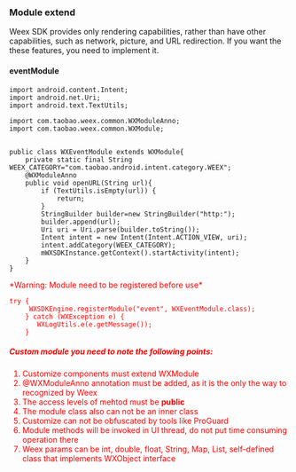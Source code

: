 ### Module extend
Weex SDK provides only rendering capabilities, rather than have other capabilities, such as network, picture, and URL redirection. If you want the these features, you need to implement it.
#### eventModule

```
import android.content.Intent;
import android.net.Uri;
import android.text.TextUtils;

import com.taobao.weex.common.WXModuleAnno;
import com.taobao.weex.common.WXModule;


public class WXEventModule extends WXModule{
	private static final String WEEX_CATEGORY="com.taobao.android.intent.category.WEEX";
	@WXModuleAnno
	public void openURL(String url){
		if (TextUtils.isEmpty(url)) {
			return;
		}
		StringBuilder builder=new StringBuilder("http:");
		builder.append(url);
		Uri uri = Uri.parse(builder.toString());
        Intent intent = new Intent(Intent.ACTION_VIEW, uri);
		intent.addCategory(WEEX_CATEGORY);
        mWXSDKInstance.getContext().startActivity(intent);
	}
}

```
<font color="red">
*Warning: Module need to be registered before use*  

```
try {
	 WXSDKEngine.registerModule("event", WXEventModule.class);
	} catch (WXException e) {
	   WXLogUtils.e(e.getMessage());
	}
```

##### <font color="red">  Custom module you need to note the following points:
1. Customize components must extend WXModule  
2. @WXModuleAnno annotation must be added, as it is the only the way to recognized by Weex  
3. The access levels of mehtod must be **public**  
4. The module class also can not be an inner class  
5. Customize can not be obfuscated by tools like ProGuard
6. Module methods will be invoked in UI thread, do not put time consuming operation there
7. Weex params can be int, double, float, String, Map, List, self-defined class that implements WXObject interface
